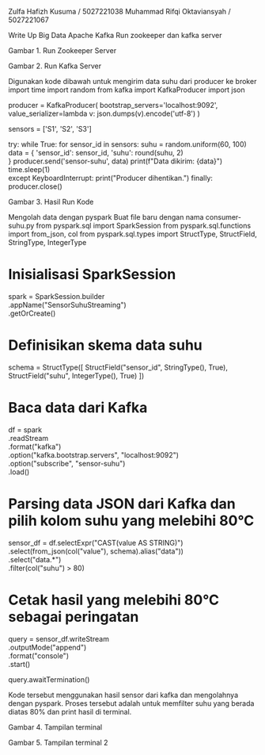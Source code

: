 Zulfa Hafizh Kusuma / 5027221038
Muhammad Rifqi Oktaviansyah / 5027221067

Write Up Big Data Apache Kafka 
Run zookeeper dan kafka server


Gambar 1. Run Zookeeper Server


Gambar 2. Run Kafka Server 

Digunakan kode dibawah untuk mengirim data suhu dari producer ke broker 
import time
import random
from kafka import KafkaProducer
import json


producer = KafkaProducer(
    bootstrap_servers='localhost:9092',
    value_serializer=lambda v: json.dumps(v).encode('utf-8')
)


sensors = ['S1', 'S2', 'S3']


try:
    while True:
        for sensor_id in sensors:
            suhu = random.uniform(60, 100)  
            data = {
                'sensor_id': sensor_id,
                'suhu': round(suhu, 2)  
            }
            producer.send('sensor-suhu', data)
            print(f"Data dikirim: {data}")
        time.sleep(1)  
except KeyboardInterrupt:
    print("Producer dihentikan.")
finally:
    producer.close()



Gambar 3. Hasil Run Kode

Mengolah data dengan pyspark 
Buat file baru dengan nama consumer-suhu.py
from pyspark.sql import SparkSession
from pyspark.sql.functions import from_json, col
from pyspark.sql.types import StructType, StructField, StringType, IntegerType


# Inisialisasi SparkSession
spark = SparkSession.builder \
    .appName("SensorSuhuStreaming") \
    .getOrCreate()


# Definisikan skema data suhu
schema = StructType([
    StructField("sensor_id", StringType(), True),
    StructField("suhu", IntegerType(), True)
])


# Baca data dari Kafka
df = spark \
    .readStream \
    .format("kafka") \
    .option("kafka.bootstrap.servers", "localhost:9092") \
    .option("subscribe", "sensor-suhu") \
    .load()


# Parsing data JSON dari Kafka dan pilih kolom suhu yang melebihi 80°C
sensor_df = df.selectExpr("CAST(value AS STRING)") \
    .select(from_json(col("value"), schema).alias("data")) \
    .select("data.*") \
    .filter(col("suhu") > 80)


# Cetak hasil yang melebihi 80°C sebagai peringatan
query = sensor_df.writeStream \
    .outputMode("append") \
    .format("console") \
    .start()


query.awaitTermination()




Kode tersebut menggunakan hasil sensor dari kafka dan mengolahnya dengan pyspark. Proses tersebut adalah untuk memfilter suhu yang berada diatas 80% dan print hasil di terminal. 


Gambar 4. Tampilan terminal 


Gambar 5. Tampilan terminal 2
